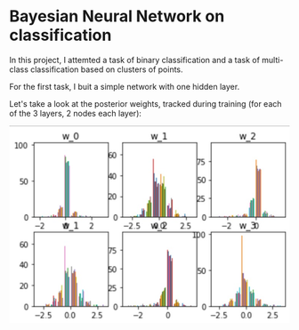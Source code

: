 # Bayesian Neural Network on classification

In this project, I attemted a task of binary classification and a task of multi-class classification based on clusters of points.

For the first task, I buit a simple network with one hidden layer.

Let's take a look at the posterior weights, tracked during training (for each of the 3 layers, 2 nodes each layer):

![image](/images/posterior_w.jpg)


